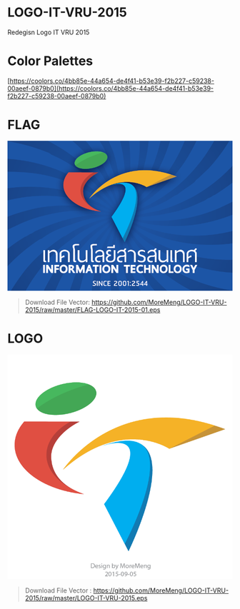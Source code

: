 # LOGO-IT-VRU-2015
Redegisn Logo IT VRU 2015

# Color Palettes

[https://coolors.co/4bb85e-44a654-de4f41-b53e39-f2b227-c59238-00aeef-0879b0](https://coolors.co/4bb85e-44a654-de4f41-b53e39-f2b227-c59238-00aeef-0879b0)

# FLAG
![enter image description here](https://github.com/MoreMeng/LOGO-IT-VRU-2015/blob/master/FLAG-LOGO-IT-2015-01.png?raw=true)

> Download File Vector:
> https://github.com/MoreMeng/LOGO-IT-VRU-2015/raw/master/FLAG-LOGO-IT-2015-01.eps

# LOGO
![enter image description here](https://github.com/MoreMeng/LOGO-IT-VRU-2015/blob/master/LOGO-IT-VRU-2015.png?raw=true)
> Download File Vector : 
> https://github.com/MoreMeng/LOGO-IT-VRU-2015/raw/master/LOGO-IT-VRU-2015.eps


